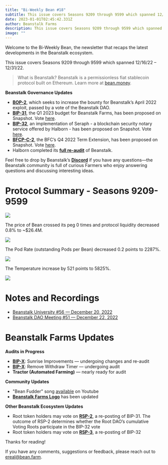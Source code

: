 ```yaml
---
title: "Bi-Weekly Bean #18"
subtitle: This issue covers Seasons 9209 through 9599 which spanned 12/16/22 – 12/31/22.
date: 2023-01-01T02:45:42.331Z
author: Beanstalk Farms
description: This issue covers Seasons 9209 through 9599 which spanned 12/16/22 – 12/31/22.
image: ""
---
```

Welcome to the Bi-Weekly Bean, the newsletter that recaps the latest developments in the Beanstalk ecosystem.

This issue covers Seasons 9209 through 9599 which spanned 12/16/22 – 12/31/22.

> What is Beanstalk? Beanstalk is a permissionless fiat stablecoin protocol built on Ethereum. Learn more at [bean.money](https://bean.money/).

**Beanstalk Governance Updates**

* **[BOP-2](https://snapshot.org/#/beanstalkdao.eth/proposal/0xab93c3857af998c0bf70049fc82cf191407a52d9a710ce7ad1a6ddb7a7b3601c)**, which seeks to increase the bounty for Beanstalk’s April 2022 exploit, passed by a vote of the Beanstalk DAO.
* **[BIP-31](https://github.com/BeanstalkFarms/Beanstalk/pull/176)**, the Q1 2023 budget for Beanstalk Farms, has been proposed on Snapshot. Vote [here](https://app.bean.money/#/governance/0x184c458cf3f69f4cb62bf92e9f31f873aa852aea3f9d60116e9c6dd9afa4d8ff).
* **[BIP-32](https://github.com/BeanstalkFarms/Beanstalk/pull/175)**, an implementation of Seraph - a blockchain security notary service offered by Halborn - has been proposed on Snapshot. Vote [here](https://app.bean.money/#/governance/0xa23167457ea2be6939f1a296cc14357366d9de995eb0d261bcbcdebf13bad0e8).
* **[BFCP-C-2](https://snapshot.org/#/beanstalkfarms.eth/proposal/0xafac63673dd6eab0e372e55fe66dc5425f026fbcc0f45b025cb0fa74d759181e)**, the BFC’s Q4 2022 Term Extension, has been proposed on Snapshot. Vote [here](https://snapshot.org/#/beanstalkfarms.eth/proposal/0xafac63673dd6eab0e372e55fe66dc5425f026fbcc0f45b025cb0fa74d759181e).
* Halborn completed its **[full re-audit](https://discord.com/channels/880413392916054098/1025448845594861718/1054577158619664445)** of Beanstalk.

Feel free to drop by Beanstalk’s **[Discord](https://discord.gg/beanstalk)** if you have any questions—the Beanstalk community is full of curious Farmers who enjoy answering questions and discussing interesting ideas.

# **Protocol Summary - Seasons 9209-9599**

![](/assets/uploads/price18.png)

The price of Bean crossed its peg 0 times and protocol liquidity decreased 0.8% to ~$26.4M.

![](/assets/uploads/liq18.png)

The Pod Rate (outstanding Pods per Bean) decreased 0.2 points to 2287%.

![](/assets/uploads/prate18.png)

The Temperature increase by 521 points to 5825%.

![](/assets/uploads/temp18.png)

# Notes and Recordings

* [Beanstalk University #56 — December 20, 2022](https://www.notion.so/Beanstalk-University-Class-56-cf6b9900e08745358356d7382a54259e)
* [Beanstalk DAO Meeting #51 — December 22, 2022](https://www.notion.so/3b4374363a234692b02c413e3bf35086)

# Beanstalk Farms **Updates**

**Audits in Progress**

* **[BIP-X](https://github.com/BeanstalkFarms/Beanstalk/pull/133)**: Sunrise Improvements — undergoing changes and re-audit
* **[BIP-X](https://github.com/BeanstalkFarms/Beanstalk/pull/172)**: Remove Withdraw Timer — undergoing audit
* **Tractor (Automated Farming)** — nearly ready for audit

**Community Updates**

* "Bean Fudder" song [available](https://www.youtube.com/watch?v=VJG3A7ucJpE) on Youtube
* **[Beanstalk Farms Logo](https://twitter.com/BeanstalkFarms/status/1604923609234841600)** has been updated

**Other Beanstalk Ecosystem Updates**

* Root token holders may vote on **[RSP-2](https://snapshot.org/#/rootstalkproposals.eth/proposal/0x476c46bdfffe7225a00882a49c5c33c1cd03c402c381c9844f37b66a5f565a27)**, a re-posting of BIP-31. The outcome of RSP-2 determines whether the Root DAO’s cumulative Voting Roots participate in the BIP-32 vote
* Root token holders may vote on **[RSP-3](https://snapshot.org/#/rootstalkproposals.eth/proposal/0x591c50d8566b62961aeb22e31e289a90e9ff1e14c9c39e0bb6a989b54476bf30)**, a re-posting of BIP-32

Thanks for reading!

If you have any comments, suggestions or feedback, please reach out to ereal@bean.farm.